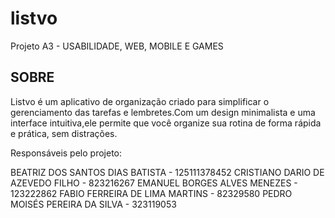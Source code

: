 # listvo

Projeto A3 - USABILIDADE, WEB, MOBILE E GAMES

## SOBRE

Listvo é um aplicativo de organização criado para simplificar o gerenciamento das tarefas e lembretes.Com um design minimalista e uma interface intuitiva,ele permite que você organize sua rotina de forma rápida e prática, sem distrações.

Responsáveis pelo projeto:

BEATRIZ DOS SANTOS DIAS BATISTA - 125111378452
CRISTIANO DARIO DE AZEVEDO FILHO - 823216267
EMANUEL BORGES ALVES MENEZES - 123222862
FABIO FERREIRA DE LIMA MARTINS - 82329580
PEDRO MOISÉS PEREIRA DA SILVA - 323119053